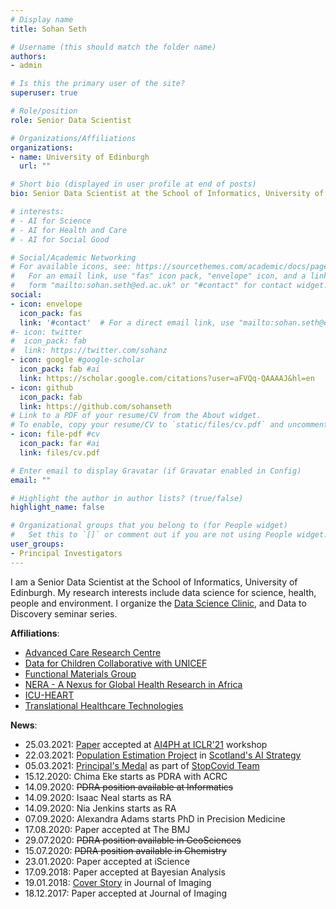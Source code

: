 ```yaml
---
# Display name
title: Sohan Seth

# Username (this should match the folder name)
authors:
- admin

# Is this the primary user of the site?
superuser: true

# Role/position
role: Senior Data Scientist

# Organizations/Affiliations
organizations:
- name: University of Edinburgh
  url: ""

# Short bio (displayed in user profile at end of posts)
bio: Senior Data Scientist at the School of Informatics, University of Edinburgh.  

# interests:
# - AI for Science
# - AI for Health and Care
# - AI for Social Good

# Social/Academic Networking
# For available icons, see: https://sourcethemes.com/academic/docs/page-builder/#icons
#   For an email link, use "fas" icon pack, "envelope" icon, and a link in the
#   form "mailto:sohan.seth@ed.ac.uk" or "#contact" for contact widget.
social:
- icon: envelope
  icon_pack: fas
  link: '#contact'  # For a direct email link, use "mailto:sohan.seth@ed.ac.uk".
#- icon: twitter
#  icon_pack: fab
#  link: https://twitter.com/sohanz
- icon: google #google-scholar
  icon_pack: fab #ai
  link: https://scholar.google.com/citations?user=aFVQq-QAAAAJ&hl=en
- icon: github
  icon_pack: fab
  link: https://github.com/sohanseth
# Link to a PDF of your resume/CV from the About widget.
# To enable, copy your resume/CV to `static/files/cv.pdf` and uncomment the lines below.
- icon: file-pdf #cv
  icon_pack: far #ai
  link: files/cv.pdf

# Enter email to display Gravatar (if Gravatar enabled in Config)
email: ""

# Highlight the author in author lists? (true/false)
highlight_name: false

# Organizational groups that you belong to (for People widget)
#   Set this to `[]` or comment out if you are not using People widget.
user_groups:
- Principal Investigators
---
```


I am a Senior Data Scientist at the School of Informatics, University of Edinburgh.  My research interests include data science for science, health, people and environment. I organize the <a href='https://outlook.office365.com/owa/calendar/DataScienceClinic@uoe.onmicrosoft.com/bookings/'>Data Science Clinic</a>, and Data to Discovery seminar series. 

**Affiliations**:
- <a href='https://www.ed.ac.uk/usher/advanced-care-research-centre'>Advanced Care Research Centre</a>
- <a href='https://www.dataforchildrencollaborative.com'>Data for Children Collaborative with UNICEF</a>
- <a href='http://www.cumby.chem.ed.ac.uk'>Functional Materials Group</a>
- <a href='https://nera-gbh.org'>NERA - A Nexus for Global Health Research in Africa</a>
- <a href='https://icuheart.org'>ICU-HEART</a>
- <a href='https://www.ed.ac.uk/healthcare-technology-accelerator'>Translational Healthcare Technologies</a>

**News**:
- 25.03.2021: <a href='https://arxiv.org/abs/2104.12696'>Paper</a> accepted at <a href='https://aiforpublichealth.github.io'>AI4PH at ICLR'21</a> workshop
- 22.03.2021: <a href='https://www.dataforchildrencollaborative.com/population'>Population Estimation Project</a> in <a href='https://www.scotlandaistrategy.com/case-studies-data-for-children-collaborative'>Scotland's AI Strategy</a>
- 05.03.2021: <a href='https://www.ed.ac.uk/news/staff/2020/principal-s-medal-winners-2020'>Principal's Medal</a> as part of <a href='https://www.ed.ac.uk/inflammation-research/stopcovid/the-qch-network'>StopCovid Team</a>
- 15.12.2020: Chima Eke starts as PDRA with ACRC   
- 14.09.2020: ~~PDRA position available at Informatics~~
- 14.09.2020: Isaac Neal starts as RA
- 14.09.2020: Nia Jenkins starts as RA
- 07.09.2020: Alexandra Adams starts PhD in Precision Medicine
- 17.08.2020: Paper accepted at The BMJ
- 29.07.2020: ~~PDRA position available in GeoSciences~~
- 15.07.2020: ~~PDRA position available in Chemistry~~
- 23.01.2020: Paper accepted at iScience
- 17.09.2018: Paper accepted at Bayesian Analysis
- 19.01.2018: <a href='https://www.mdpi.com/2313-433X/4/1'>Cover Story</a> in Journal of Imaging
- 18.12.2017: Paper accepted at Journal of Imaging
